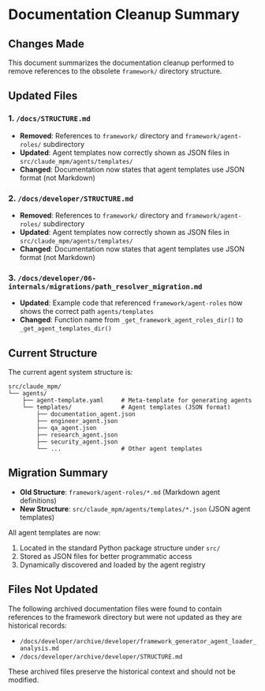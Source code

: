 # Documentation Cleanup Summary

## Changes Made

This document summarizes the documentation cleanup performed to remove references to the obsolete `framework/` directory structure.

## Updated Files

### 1. `/docs/STRUCTURE.md`
- **Removed**: References to `framework/` directory and `framework/agent-roles/` subdirectory
- **Updated**: Agent templates now correctly shown as JSON files in `src/claude_mpm/agents/templates/`
- **Changed**: Documentation now states that agent templates use JSON format (not Markdown)

### 2. `/docs/developer/STRUCTURE.md`
- **Removed**: References to `framework/` directory and `framework/agent-roles/` subdirectory  
- **Updated**: Agent templates now correctly shown as JSON files in `src/claude_mpm/agents/templates/`
- **Changed**: Documentation now states that agent templates use JSON format (not Markdown)

### 3. `/docs/developer/06-internals/migrations/path_resolver_migration.md`
- **Updated**: Example code that referenced `framework/agent-roles` now shows the correct path `agents/templates`
- **Changed**: Function name from `_get_framework_agent_roles_dir()` to `_get_agent_templates_dir()`

## Current Structure

The current agent system structure is:

```
src/claude_mpm/
└── agents/
    ├── agent-template.yaml     # Meta-template for generating agents
    └── templates/              # Agent templates (JSON format)
        ├── documentation_agent.json
        ├── engineer_agent.json
        ├── qa_agent.json
        ├── research_agent.json
        ├── security_agent.json
        └── ...                 # Other agent templates
```

## Migration Summary

- **Old Structure**: `framework/agent-roles/*.md` (Markdown agent definitions)
- **New Structure**: `src/claude_mpm/agents/templates/*.json` (JSON agent templates)

All agent templates are now:
1. Located in the standard Python package structure under `src/`
2. Stored as JSON files for better programmatic access
3. Dynamically discovered and loaded by the agent registry

## Files Not Updated

The following archived documentation files were found to contain references to the framework directory but were not updated as they are historical records:
- `/docs/developer/archive/developer/framework_generator_agent_loader_analysis.md`
- `/docs/developer/archive/developer/STRUCTURE.md`

These archived files preserve the historical context and should not be modified.